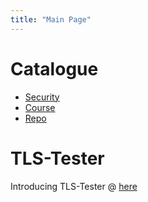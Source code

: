 ```yaml
---
title: "Main Page"
---
```


# Catalogue
- [Security](/security)
- [Course](/course)
- [Repo](/repo)

# TLS-Tester
Introducing TLS-Tester @ [here](https://tomahawkd.github.io/TLS-Tester/)
